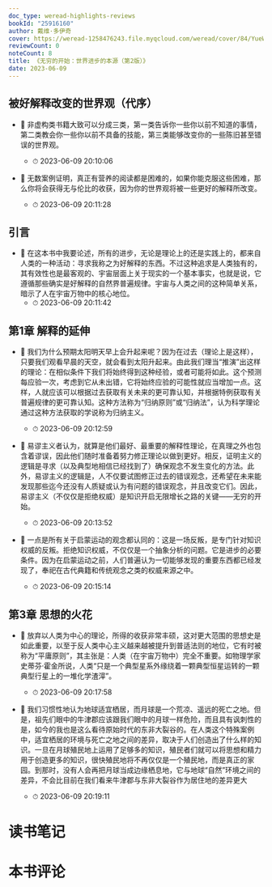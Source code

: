 ```yaml
---
doc_type: weread-highlights-reviews
bookId: "25916160"
author: 戴维·多伊奇
cover: https://weread-1258476243.file.myqcloud.com/weread/cover/84/YueWen_25916160/t7_YueWen_25916160.jpg
reviewCount: 0
noteCount: 8
title: 《无穷的开始：世界进步的本源（第2版）》
date: 2023-06-09
---
```



## 被好解释改变的世界观（代序）


- 📌 非虚构类书籍大致可以分成三类，第一类告诉你一些你以前不知道的事情，第二类教会你一些你以前不具备的技能，第三类能够改变你的一些陈旧甚至错误的世界观。 
    - ⏱ 2023-06-09 20:10:06 

- 📌 无数案例证明，真正有营养的阅读都是困难的，如果你能克服这些困难，那么你将会获得无与伦比的收获，因为你的世界观将被一些更好的解释所改变。 
    - ⏱ 2023-06-09 20:11:28 
## 引言


- 📌 在这本书中我要论述，所有的进步，无论是理论上的还是实践上的，都来自人类的一种活动：寻求我称之为好解释的东西。不过这种追求是人类独有的，其有效性也是最客观的、宇宙层面上关于现实的一个基本事实，也就是说，它遵循那些确实是好解释的自然界普遍规律。宇宙与人类之间的这种简单关系，暗示了人在宇宙万物中的核心地位。 
    - ⏱ 2023-06-09 20:11:42 
## 第1章 解释的延伸


- 📌 我们为什么预期太阳明天早上会升起来呢？因为在过去（理论上是这样），只要我们观看早晨的天空，就会看到太阳升起来。由此我们理当“推演”出这样的理论：在相似条件下我们将始终得到这种经验，或者可能将如此。这个预测每应验一次，考虑到它从未出错，它将始终应验的可能性就应当增加一点。这样，人就应该可以根据过去获取有关未来的更可靠认知，并根据特例获取有关普遍规律的更可靠认知。这种方法称为“归纳原则”或“归纳法”，认为科学理论通过这种方法获取的学说称为归纳主义。 
    - ⏱ 2023-06-09 20:12:59 

- 📌 易谬主义者认为，就算是他们最好、最重要的解释性理论，在真理之外也包含着谬误，因此他们随时准备着努力修正理论以做到更好。相反，证明主义的逻辑是寻求（以及典型地相信已经找到了）确保观念不发生变化的方法。此外，易谬主义的逻辑是，人不仅要试图修正过去的错误观念，还希望在未来能发现那些迄今还没有人质疑或认为有问题的错误观念，并且改变它们。因此，易谬主义（不仅仅是拒绝权威）是知识开启无限增长之路的关键——无穷的开始。 
    - ⏱ 2023-06-09 20:13:52 

- 📌 一点是所有关于启蒙运动的观念都认同的：这是一场反叛，是专门针对知识权威的反叛。拒绝知识权威，不仅仅是一个抽象分析的问题。它是进步的必要条件。因为在启蒙运动之前，人们普遍认为一切能够发现的重要东西都已经发现了，奉祀在古代典籍和传统观念之类的权威来源之中。 
    - ⏱ 2023-06-09 20:15:14 
## 第3章 思想的火花


- 📌 放弃以人类为中心的理论，所得的收获非常丰硕，这对更大范围的思想史是如此重要，以至于反人类中心主义越来越被提升到普适法则的地位，它有时被称为“平庸原则”，其主张是：人类（在宇宙万物中）完全不重要。如物理学家史蒂芬·霍金所说，人类“只是一个典型星系外缘绕着一颗典型恒星运转的一颗典型行星上的一堆化学渣滓”。 
    - ⏱ 2023-06-09 20:17:58 

- 📌 我们习惯性地认为地球适宜栖居，而月球是一个荒凉、遥远的死亡之地。但是，祖先们眼中的牛津郡应该跟我们眼中的月球一样危险，而且具有讽刺性的是，如今的我也是这么看待原始时代的东非大裂谷的。在人类这个特殊案例中，适宜栖居的环境与死亡之地之间的差异，取决于人们创造出了什么样的知识。一旦在月球殖民地上运用了足够多的知识，殖民者们就可以将思想和精力用于创造更多的知识，很快殖民地将不再仅仅是一个殖民地，而是真正的家园。到那时，没有人会再把月球当成边缘栖息地，它与地球“自然”环境之间的差异，不会比目前在我们看来牛津郡与东非大裂谷作为居住地的差异更大 
    - ⏱ 2023-06-09 20:19:11 

# 读书笔记


# 本书评论

